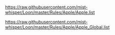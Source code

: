 https://raw.githubusercontent.com/mist-whisper/Loon/master/Rules/Apple/Apple.list

https://raw.githubusercontent.com/mist-whisper/Loon/master/Rules/Apple/Apple_Global.list
